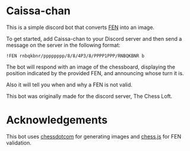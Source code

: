 # Caissa-chan

This is a simple discord bot that converts [FEN](https://en.wikipedia.org/wiki/Forsyth%E2%80%93Edwards_Notation) into an image.

To get started, add Caissa-chan to your Discord server and then send a message on the server in the following format:

`!FEN rnbqkbnr/pppppppp/8/8/4P3/8/PPPP1PPP/RNBQKBNR b`

The bot will respond with an image of the chessboard, displaying the position indicated by the provided FEN, and announcing whose turn it is.

Also it will tell you when and why a FEN is not valid.

This bot was originally made for the discord server, The Chess Loft.

# Acknowledgements

This bot uses [chessdotcom](https://chess.com/dynboard) for generating images and [chess.js](https://www.npmjs.com/package/chess.js) for FEN validation.
